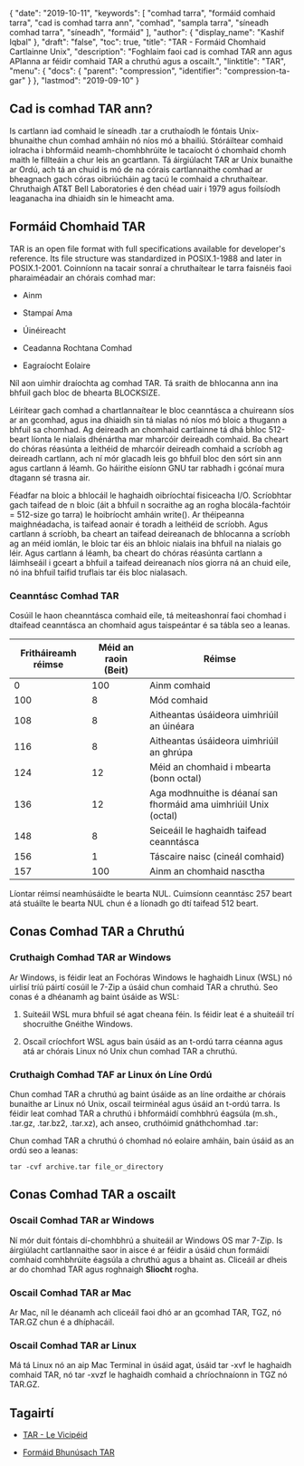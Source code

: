 {
  "date": "2019-10-11",
  "keywords": [
"comhad tarra",
"formáid comhaid tarra",
"cad is comhad tarra ann",
"comhad",
"sampla tarra",
"síneadh comhad tarra",
"síneadh",
"formáid"
],
  "author": {
    "display_name": "Kashif Iqbal"
},
  "draft": "false",
  "toc": true,
  "title": "TAR - Formáid Chomhaid Cartlainne Unix",
  "description": "Foghlaim faoi cad is comhad TAR ann agus APIanna ar féidir comhaid TAR a chruthú agus a oscailt.",
  "linktitle": "TAR",
  "menu": {
    "docs": {
      "parent": "compression",
      "identifier": "compression-ta-gar"
}
},
  "lastmod": "2019-09-10"
}

## Cad is comhad TAR ann?

Is cartlann iad comhaid le síneadh .tar a cruthaíodh le fóntais Unix-bhunaithe chun comhad amháin nó níos mó a bhailiú. Stóráiltear comhaid iolracha i bhformáid neamh-chomhbhrúite le tacaíocht ó chomhaid chomh maith le fillteáin a chur leis an gcartlann. Tá áirgiúlacht TAR ar Unix bunaithe ar Ordú, ach tá an chuid is mó de na córais cartlannaithe comhad ar bheagnach gach córas oibriúcháin ag tacú le comhaid a chruthaítear. Chruthaigh AT&T Bell Laboratories é den chéad uair i 1979 agus foilsíodh leaganacha ina dhiaidh sin le himeacht ama.

## Formáid Chomhaid TAR

TAR is an open file format with full specifications available for developer's reference. Its file structure was standardized in POSIX.1-1988 and later in POSIX.1-2001. Coinníonn na tacair sonraí a chruthaítear le tarra faisnéis faoi pharaiméadair an chórais comhad mar:

* Ainm

* Stampaí Ama

* Úinéireacht

* Ceadanna Rochtana Comhad

* Eagraíocht Eolaire


Níl aon uimhir draíochta ag comhad TAR. Tá sraith de bhlocanna ann ina bhfuil gach bloc de bhearta BLOCKSIZE.

Léirítear gach comhad a chartlannaítear le bloc ceanntásca a chuireann síos ar an gcomhad, agus ina dhiaidh sin tá nialas nó níos mó bloic a thugann a bhfuil sa chomhad. Ag deireadh an chomhaid cartlainne tá dhá bhloc 512-beart líonta le nialais dhénártha mar mharcóir deireadh comhaid. Ba cheart do chóras réasúnta a leithéid de mharcóir deireadh comhaid a scríobh ag deireadh cartlann, ach ní mór glacadh leis go bhfuil bloc den sórt sin ann agus cartlann á léamh. Go háirithe eisíonn GNU tar rabhadh i gcónaí mura dtagann sé trasna air.

Féadfar na bloic a bhlocáil le haghaidh oibríochtaí fisiceacha I/O. Scríobhtar gach taifead de n bloic (áit a bhfuil n socraithe ag an rogha blocála-fachtóir = 512-size go tarra) le hoibríocht amháin write(). Ar théipeanna maighnéadacha, is taifead aonair é toradh a leithéid de scríobh. Agus cartlann á scríobh, ba cheart an taifead deireanach de bhlocanna a scríobh ag an méid iomlán, le bloic tar éis an bhloic nialais ina bhfuil na nialais go léir. Agus cartlann á léamh, ba cheart do chóras réasúnta cartlann a láimhseáil i gceart a bhfuil a taifead deireanach níos giorra ná an chuid eile, nó ina bhfuil taifid truflais tar éis bloc nialasach.

### Ceanntásc Comhad TAR

Cosúil le haon cheanntásca comhaid eile, tá meiteashonraí faoi chomhad i dtaifead ceanntásca an chomhaid agus taispeántar é sa tábla seo a leanas.

|Fritháireamh réimse|Méid an raoin (Beit)|Réimse
---|---|---|
|0|100|Ainm comhaid
|100|8|Mód comhaid
|108|8|Aitheantas úsáideora uimhriúil an úinéara
|116|8|Aitheantas úsáideora uimhriúil an ghrúpa
|124|12|Méid an chomhaid i mbearta (bonn octal)
|136|12|Aga modhnuithe is déanaí san fhormáid ama uimhriúil Unix (octal)
|148|8|Seiceáil le haghaidh taifead ceanntásca
|156|1|Táscaire naisc (cineál comhaid)
|157|100|Ainm an chomhaid nasctha

Líontar réimsí neamhúsáidte le bearta NUL. Cuimsíonn ceanntásc 257 beart atá stuáilte le bearta NUL chun é a líonadh go dtí taifead 512 beart.

## Conas Comhad TAR a Chruthú

### Cruthaigh Comhad TAR ar Windows

Ar Windows, is féidir leat an Fochóras Windows le haghaidh Linux (WSL) nó uirlisí tríú páirtí cosúil le 7-Zip a úsáid chun comhaid TAR a chruthú. Seo conas é a dhéanamh ag baint úsáide as WSL:

 1. Suiteáil WSL mura bhfuil sé agat cheana féin. Is féidir leat é a shuiteáil trí shocruithe Gnéithe Windows.

 1. Oscail críochfort WSL agus bain úsáid as an t-ordú tarra céanna agus atá ar chórais Linux nó Unix chun comhad TAR a chruthú.

### Cruthaigh Comhad TAF ar Linux ón Líne Ordú

Chun comhad TAR a chruthú ag baint úsáide as an líne ordaithe ar chórais bunaithe ar Linux nó Unix, oscail teirminéal agus úsáid an t-ordú tarra. Is féidir leat comhad TAR a chruthú i bhformáidí comhbhrú éagsúla (m.sh., .tar.gz, .tar.bz2, .tar.xz), ach anseo, cruthóimid gnáthchomhad .tar:

Chun comhad TAR a chruthú ó chomhad nó eolaire amháin, bain úsáid as an ordú seo a leanas:

```
tar -cvf archive.tar file_or_directory
```

## Conas Comhad TAR a oscailt

### Oscail Comhad TAR ar Windows

Ní mór duit fóntais dí-chomhbhrú a shuiteáil ar Windows OS mar 7-Zip. Is áirgiúlacht cartlannaithe saor in aisce é ar féidir a úsáid chun formáidí comhaid comhbhrúite éagsúla a chruthú agus a bhaint as. Cliceáil ar dheis ar do chomhad TAR agus roghnaigh **Sliocht** rogha.

### Oscail Comhad TAR ar Mac

Ar Mac, níl le déanamh ach cliceáil faoi dhó ar an gcomhad TAR, TGZ, nó TAR.GZ chun é a dhíphacáil.

### Oscail Comhad TAR ar Linux

Má tá Linux nó an aip Mac Terminal in úsáid agat, úsáid tar -xvf le haghaidh comhaid TAR, nó tar -xvzf le haghaidh comhaid a chríochnaíonn in TGZ nó TAR.GZ.

## Tagairtí ##

* [TAR - Le Vicipéid]( https://ga.wikipedia.org/wiki/Tar_(computing))

* [Formáid Bhunúsach TAR]( https://www.gnu.org/software/tar/manual/html_node/Standard.html)


